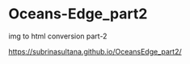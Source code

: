 # Oceans-Edge_part2
img to html conversion part-2

https://subrinasultana.github.io/OceansEdge_part2/
